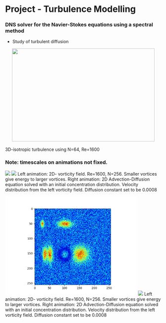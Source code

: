 # Project - Turbulence Modelling #
### DNS solver for the Navier-Stokes equations using a spectral method ###

* Study of turbulent diffusion


<p align="center">
  <img width="460" height="300" src="https://github.com/danielhalvorsen/Project_Turbulence_Modelling/blob/master/animation_folder/animation64_160k.gif">
</p>
3D-isotropic turbulence using N=64, Re=1600


 
### Note: timescales on animations not fixed. ###
 
<img src="https://github.com/danielhalvorsen/Project_Turbulence_Modelling/blob/master/animation_folder/nice.gif" width="425"/> <img src="https://github.com/danielhalvorsen/Project_Turbulence_Modelling/blob/master/animation_folder/fieldspread.gif" width="425"/>
Left animation: 2D- vorticity field. Re=1600, N=256. Smaller vortices give energy to larger vortices. Right animation: 2D Advection-Diffusion equation solved with an initial concentration distribution. Velocity distribution from the left vorticity field. Diffusion constant set to be 0.0008
 
 

<img src="https://github.com/danielhalvorsen/Project_Turbulence_Modelling/blob/master/animation_folder/nice2.gif" width="425"/> <img src="https://github.com/danielhalvorsen/Project_Turbulence_Modelling/blob/master/animation_folder/fieldspread2.gif" width="425"/>
Left animation: 2D- vorticity field. Re=1600, N=256. Smaller vortices give energy to larger vortices. Right animation: 2D Advection-Diffusion equation solved with an initial concentration distribution. Velocity distribution from the left vorticity field. Diffusion constant set to be 0.0008